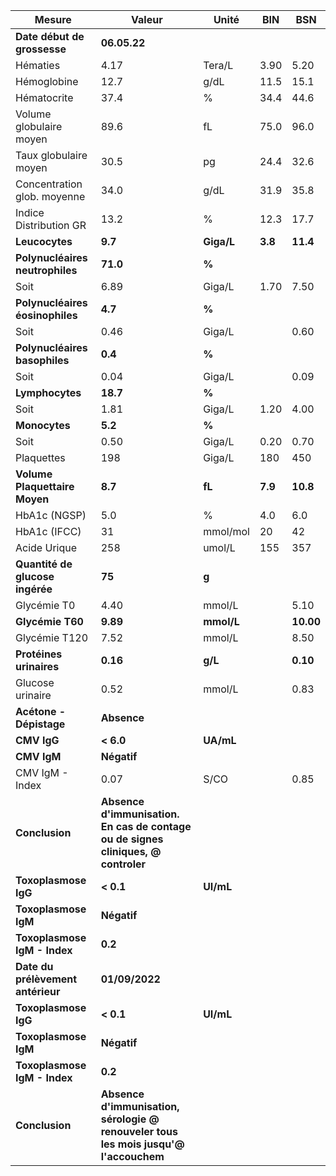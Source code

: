 |              Mesure             |                                       Valeur                                       |   Unité  |  BIN  |   BSN   |
|---------------------------------|------------------------------------------------------------------------------------|----------|-------|---------|
|   **Date début de grossesse**   |                                    **06.05.22**                                    |          |       |         |
|             Hématies            |                                        4.17                                        |  Tera/L  |  3.90 |   5.20  |
|           Hémoglobine           |                                        12.7                                        |   g/dL   |  11.5 |   15.1  |
|           Hématocrite           |                                        37.4                                        |     %    |  34.4 |   44.6  |
|     Volume globulaire moyen     |                                        89.6                                        |    fL    |  75.0 |   96.0  |
|      Taux globulaire moyen      |                                        30.5                                        |    pg    |  24.4 |   32.6  |
|   Concentration glob. moyenne   |                                        34.0                                        |   g/dL   |  31.9 |   35.8  |
|      Indice Distribution GR     |                                        13.2                                        |     %    |  12.3 |   17.7  |
|          **Leucocytes**         |                                       **9.7**                                      |**Giga/L**|**3.8**| **11.4**|
| **Polynucléaires neutrophiles** |                                      **71.0**                                      |   **%**  |       |         |
|               Soit              |                                        6.89                                        |  Giga/L  |  1.70 |   7.50  |
| **Polynucléaires éosinophiles** |                                       **4.7**                                      |   **%**  |       |         |
|               Soit              |                                        0.46                                        |  Giga/L  |       |   0.60  |
|  **Polynucléaires basophiles**  |                                       **0.4**                                      |   **%**  |       |         |
|               Soit              |                                        0.04                                        |  Giga/L  |       |   0.09  |
|         **Lymphocytes**         |                                      **18.7**                                      |   **%**  |       |         |
|               Soit              |                                        1.81                                        |  Giga/L  |  1.20 |   4.00  |
|          **Monocytes**          |                                       **5.2**                                      |   **%**  |       |         |
|               Soit              |                                        0.50                                        |  Giga/L  |  0.20 |   0.70  |
|            Plaquettes           |                                         198                                        |  Giga/L  |  180  |   450   |
|  **Volume Plaquettaire Moyen**  |                                       **8.7**                                      |  **fL**  |**7.9**| **10.8**|
|          HbA1c  (NGSP)          |                                         5.0                                        |     %    |  4.0  |   6.0   |
|          HbA1c  (IFCC)          |                                         31                                         | mmol/mol |   20  |    42   |
|           Acide Urique          |                                         258                                        |  umol/L  |  155  |   357   |
| **Quantité de glucose ingérée** |                                       **75**                                       |   **g**  |       |         |
|           Glycémie T0           |                                        4.40                                        |  mmol/L  |       |   5.10  |
|         **Glycémie T60**        |                                      **9.89**                                      |**mmol/L**|       |**10.00**|
|          Glycémie T120          |                                        7.52                                        |  mmol/L  |       |   8.50  |
|     **Protéines urinaires**     |                                      **0.16**                                      |  **g/L** |       | **0.10**|
|         Glucose urinaire        |                                        0.52                                        |  mmol/L  |       |   0.83  |
|     **Acétone - Dépistage**     |                                     **Absence**                                    |          |       |         |
|           **CMV IgG**           |                                      **< 6.0**                                     | **UA/mL**|       |         |
|           **CMV IgM**           |                                     **Négatif**                                    |          |       |         |
|         CMV IgM - Index         |                                        0.07                                        |   S/CO   |       |   0.85  |
|          **Conclusion**         |  **Absence d'immunisation. En cas de contage ou de signes cliniques, @ controler** |          |       |         |
|       **Toxoplasmose IgG**      |                                      **< 0.1**                                     | **UI/mL**|       |         |
|       **Toxoplasmose IgM**      |                                     **Négatif**                                    |          |       |         |
|   **Toxoplasmose IgM - Index**  |                                       **0.2**                                      |          |       |         |
|**Date du prélèvement antérieur**|                                   **01/09/2022**                                   |          |       |         |
|       **Toxoplasmose IgG**      |                                      **< 0.1**                                     | **UI/mL**|       |         |
|       **Toxoplasmose IgM**      |                                     **Négatif**                                    |          |       |         |
|   **Toxoplasmose IgM - Index**  |                                       **0.2**                                      |          |       |         |
|          **Conclusion**         |**Absence d'immunisation, sérologie @ renouveler tous les mois jusqu'@ l'accouchem**|          |       |         |